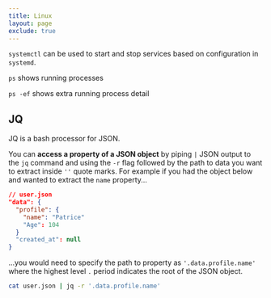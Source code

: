 ```yaml
---
title: Linux 
layout: page
exclude: true
---
```


`systemctl` can be used to start and stop services based on configuration in `systemd`.

`ps` shows running processes

`ps -ef` shows extra running process detail

## JQ

JQ is a bash processor for JSON.

You can **access a property of a JSON object** by piping `|` JSON output to the `jq` command and using the `-r` flag followed by the path to data you want to extract inside `''` quote marks. For example if you had the object below and wanted to extract the `name` property...
```json
// user.json
"data": {
  "profile": {
    "name": "Patrice"
    "Age": 104
  }
  "created_at": null
}
```

...you would need to specify the path to property as `'.data.profile.name'` where the highest level `.` period indicates the root of the JSON object.
```bash
cat user.json | jq -r '.data.profile.name'
```

<!--stackedit_data:
eyJoaXN0b3J5IjpbMTUwMjU1MDk0NV19
-->